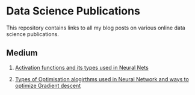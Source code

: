# Data Science Publications

This repository contains links to all my blog posts on various online data science publications.


## Medium 

1. [Activation functions and its types used in Neural Nets](https://towardsdatascience.com/activation-functions-and-its-types-which-is-better-a9a5310cc8f)

2. [Types of Optimisation alogirthms used in Neural Network and ways to optimize Gradient descent](https://towardsdatascience.com/types-of-optimization-algorithms-used-in-neural-networks-and-ways-to-optimize-gradient-95ae5d39529f)

